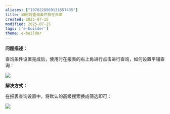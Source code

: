 ```yaml
---
aliases: ["1970228969131657435"]
title: 如何将查询条件放在外面
created: 2025-07-15
modified: 2025-07-15
tags: ['e-builder']
theme: e-builder
---
```


**问题描述：**

查询条件设置完成后，使用时在报表的右上角进行点击进行查询，如何设置平铺查询：

![](1ac2bb1b8c92b72e4a82726551adac2a.jpg)

**解决方式：**

在报表查询设置中，将默认的高级搜索换成筛选即可：

![](99533c9c8be6393ff68bbfddda1550e9.jpg)
